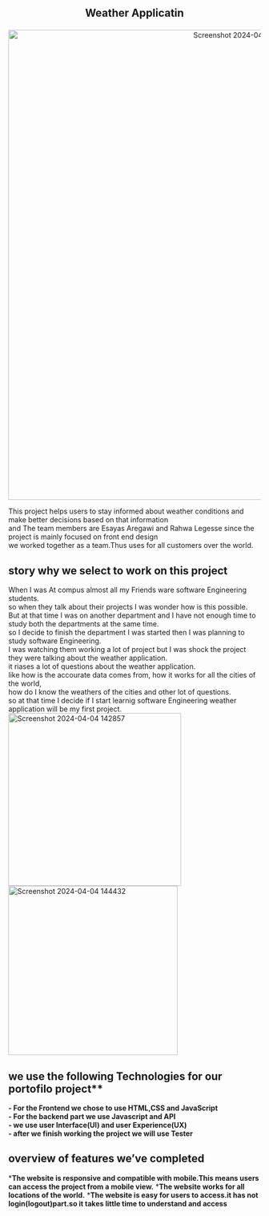 ##                                           <p align="center">Weather Applicatin</p>


<p align="center"><img width="939" alt="Screenshot 2024-04-06 103023" src="https://github.com/RahwaLegesse/Blog/assets/123195251/47064d7a-4064-40e3-a62f-81a8fc7e6b1c">
</p>



        
This project helps users to stay informed about weather conditions and make better decisions based on that information<br>and The team members are Esayas Aregawi and Rahwa Legesse since the project is mainly focused on front end design<br> 
we worked together as a team.Thus uses for all customers over the world.
##            story why we select to work on this project 

When I was At compus  almost all my Friends ware software Engineering students.<br>so when they talk about their projects I was wonder how is  this possible. <br>But at that time I was on another department  and  I have not enough time to study both the departments at the same time.<br>so I decide to finish the department I was started then I was planning to study  software Engineering. <br>I was watching  them working a lot of project but I was shock the project they were talking about the weather application.<br>it riases a lot of questions about the weather application.<br>like how is the accourate data comes from, how it works for all the cities of the world,<br> how do I know the weathers of the cities and other lot of questions.<br>so at that time I decide if I start learnig software Engineering weather application will be my first project. 
<img width="345" alt="Screenshot 2024-04-04 142857" src="https://github.com/RahwaLegesse/Blog/assets/123195251/6b584b8e-833b-40ea-b6c3-b6d85fdfb7c0">
<img width="338" alt="Screenshot 2024-04-04 144432" src="https://github.com/RahwaLegesse/Blog/assets/123195251/b7fcbde9-3c52-4143-8f41-2310ac7df5b6">
##    we use the following Technologies for our portofilo project**
 **- For the Frontend we chose to use HTML,CSS and JavaScript<br>**
 **- For the backend part we use Javascript and API<br>**
 **- we use user Interface(UI) and user Experience(UX)<br>**
 **- after we finish working the project we will use Tester**
 ## overview of features we’ve completed
 ***The website is responsive and compatible with mobile.This means users can access the project from a mobile view.**
 ***The website works for all locations of the world.**
 ***The website is easy for users to access.it has not login(logout)part.so it takes little time to understand and access**


